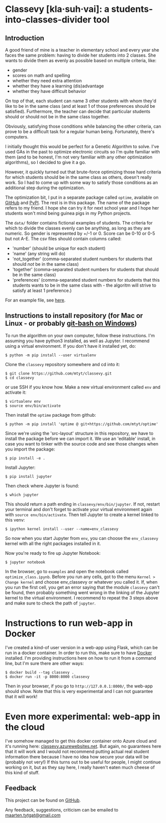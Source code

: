 # Classevy [<b>kla</b>·suh·vai]: a students-into-classes-divider tool
## Introduction
A good friend of mine is a teacher in elementary school and every year she
faces the same problem: having to divide her students into 2 classes. She wants
to divide them as evenly as possible based on multiple criteria, like:
- gender
- scores on math and spelling
- whether they need extra attention
- whether they have a learning (dis)advantage
- whether they have difficult behavior

On top of that, each student can name 3 other students with whom they'd like to
be in the same class (and at least 1 of those preferences should be satisfied).
Furthermore, the teacher can decide that particular students should or should
not be in the same class together.

Obviously, satisfying those conditions while balancing the other criteria, can
prove to be a difficult task for a regular human being. Fortunately, there's
computers.

I initially thought this would be perfect for a Genetic Algorithm to solve.
I've used GAs in the past to optimize electronic circuits so I'm quite familiar
with them (and to be honest, I'm not very familiar with any other optimization
algorithms), so I decided to give it a go.

However, it quickly turned out that brute-force optimizing those hard criteria
for which students should be in the same class as others, doesn't really work.
So I had to come up with some way to satisfy those conditions as an additional
step during the optimization.

The optimization bit, I put in a separate package called `optime`, available on
[GitHub](https://github.com/mtyt/optime) and
[PyPI](https://pypi.org/project/optime/).
The rest is in this package. The name of the package refers to my friend.
I hope she can try it for next school year and I hope her students won't mind
being guinea pigs in my Python projects.

The `data/` folder contains fictional examples of students. The criteria for
which to divide the classes evenly can be anything, as long as they are numeric.
So gender is represented by +/-1 or 0. Score can be 0-10 or 0-5 but not A-E.
The csv files should contain columns called:
- 'number' (should be unique for each student)
- 'name' (any string will do)
- 'not_together' (comma-separated student numbers for students that should *not*
be in the same class)
- 'together' (comma-separated student numbers for students that should
be in the same class)
- 'preferences' (comma-separated student numbers for students that this students
wants to be in the same class with - the algoritm will strive to satisfy at
least 1 preference.)

For an example file, see [here](https://github.com/mtyt/classevy/blob/main/data/students_example.csv).

## Instructions to install repository (for Mac or Linux - or probably [git-bash on Windows](https://git-scm.com/download/win))
To run the algorithm on your own computer, follow these instructions. I'm assuming you
have python3 installed, as well as Jupyter.
I recommend using a virtual environment. If you don't have it installed yet, do:

    $ python -m pip install --user virtualenv

Clone the `classevy` repository somewhere and cd into it:

    $ git clone https://github.com/mtyt/classevy.git
    $ cd classevy 

or use SSH if you know how.
Make a new virtual environment called `env` and activate it:

    $ virtualenv env
    $ source env/bin/activate

Then install the `optime` package from github:

    $ python -m pip install 'optime @ git+https://github.com/mtyt/optime'

Since we're using the 'src-layout' structure in this repository, we have to install the
package before we can import it. We use an 'editable' install, in case you want to tinker
with the source code and see those changes when you import the package:

    $ pip install -e .

Install Jupyter:

    $ pip install jupyter
    
Then check where Jupyter is found:

    $ which jupyter

This should return a path ending in `classevy/env/bin/jupyter`. If not, restart your
terminal and don't forget to activate your virtual environment again with `source env/bin/activate`.
Then tell Jupyter to create a kernel linked to this venv:

    $ ipython kernel install --user --name=env_classevy

So now when you start Jupyter from `env`, you can choose the `env_classevy` kernel with all
the right packages installed in it.


Now you're ready to fire up Jupyter Notebook:

    $ jupyter notebook

In the browser, go to `examples` and open the notebook called `optimize_class.ipynb`.
Before you run any cells, got to the menu `Kernel > Change kernel` and choose env_classevy or whatever you called it.
If, when you run the first cell, you get an error saying that the module `classevy` can't be found,
then probably something went wrong in the linking of the Jupyter kernel to the virtual
environment. I recommend to repeat the 3 steps above and make sure to check the path
of `jupyter`.

# Instructions to run web-app in Docker
I've created a kind-of user version in a web-app using Flask, which can be run in a docker
container. In order to run this, make sure to have [Docker](https://www.docker.com/) installed.
I'm providing instructions here on how to run it from a command line, but I'm sure
there are other ways:

    $ docker build --tag classevy .
    $ docker run -it -p 8000:8000 classevy

Then in your browser, if you go to `http://127.0.0.1:8000/`, the web-app should show.
Note that this is very experimental and I can not guarantee that it will work!

# Even more experimental: web-app in the cloud
I've somehow managed to get this docker container onto Azure cloud and it's running here:
[classevy.azurewebsites.net](https://classevy.azurewebsites.net). But again, no guarantees
here that it will work and I would not recommend putting actual real student information
there because I have no idea how secure your data will be (probably not very!)
If this turns out to be useful for people, I might continue working on it, but as they
say here, I really haven't eaten much cheese of this kind of stuff.

## Feedback
This project can be found on [GitHub](https://github.com/mtyt/classevy).

Any feedback, suggestions, criticism can be emailed to maarten.tytgat@gmail.com